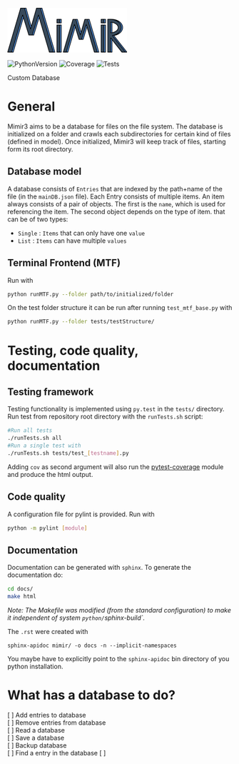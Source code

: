 ![Mimir3](mimir_logo_small.png)

![PythonVersion](https://img.shields.io/badge/python-3.7-blue.svg?longCache=true&style=flat-square)
![Coverage](https://img.shields.io/badge/pytest--cov-78%25-yellow.svg?longCache=true&style=flat-square)
![Tests](https://img.shields.io/badge/Test%20passing-true-green.svg?longCache=true&style=flat-square)

Custom Database

# General
Mimir3 aims to be a database for files on the file system. The database is initialized on a folder and crawls each subdirectories for certain kind of files (defined in model). Once initialized, Mimir3 will keep track of files, starting form its root directory.
## Database model
A database consists of `Entries` that are indexed by the path+name of the file (in the `mainDB.json` file). Each Entry consists of multiple items. An item always consists of a pair of objects. The first is the `name`, which is used for referencing the item. The second object depends on the type of item. that can be of two types:
* `Single` : `Items` that can only have one `value`
* `List` : `Items` can have multiple `values`

## Terminal Frontend (MTF)
Run with
```bash
python runMTF.py --folder path/to/initialized/folder
```

On the test folder structure it can be run after running `test_mtf_base.py` with
```bash
python runMTF.py --folder tests/testStructure/
```

# Testing, code quality, documentation
## Testing framework
Testing functionality is implemented using `py.test` in the `tests/` directory.      
Run test from repository root directory with the `runTests.sh` script:

```bash
#Run all tests
./runTests.sh all
#Run a single test with
./runTests.sh tests/test_[testname].py
```

Adding `cov` as second argument will also run the [pytest-coverage](https://pypi.org/project/pytest-cov/) module and produce the html output.

## Code quality
A configuration file for pylint is provided. Run with
```bash
python -m pylint [module]
```

## Documentation
Documentation can be generated with `sphinx`. To generate the documentation do:
```bash
cd docs/
make html
```
*Note: The Makefile was modified (from the standard configuration) to make it independent of system `python/`sphinx-build`.*

The `.rst` were created with
```
sphinx-apidoc mimir/ -o docs -n --implicit-namespaces
```
You maybe have to explicitly point to the `sphinx-apidoc` bin directory of you python installation.

# What has a database to do?
[ ] Add entries to database  
[ ] Remove entries from database   
[ ] Read a database  
[ ] Save a database   
[ ] Backup database     
[ ] Find a entry in the database
[ ]  
